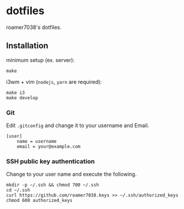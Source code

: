 # dotfiles

roamer7038's dotfiles.

## Installation


minimum setup (ex. server):

```
make
```

i3wm + vim (`nodejs`, `yarn` are required):

```
make i3
make develop
```

### Git

Edit `.gitconfig` and change it to your username and Email.
```
[user]
	name = username
	email = your@example.com
```

### SSH public key authentication

Change to your user name and execute the following.
```
mkdir -p ~/.ssh && chmod 700 ~/.ssh
cd ~/.ssh
curl https://github.com/roamer7038.keys >> ~/.ssh/authorized_keys
chmod 600 authorized_keys
```
